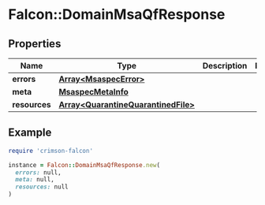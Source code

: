 # Falcon::DomainMsaQfResponse

## Properties

| Name | Type | Description | Notes |
| ---- | ---- | ----------- | ----- |
| **errors** | [**Array&lt;MsaspecError&gt;**](MsaspecError.md) |  |  |
| **meta** | [**MsaspecMetaInfo**](MsaspecMetaInfo.md) |  |  |
| **resources** | [**Array&lt;QuarantineQuarantinedFile&gt;**](QuarantineQuarantinedFile.md) |  |  |

## Example

```ruby
require 'crimson-falcon'

instance = Falcon::DomainMsaQfResponse.new(
  errors: null,
  meta: null,
  resources: null
)
```

